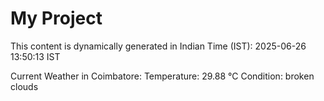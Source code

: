 # My Project

This content is dynamically generated in Indian Time (IST): 2025-06-26 13:50:13 IST


Current Weather in Coimbatore:
Temperature: 29.88 °C
Condition: broken clouds
